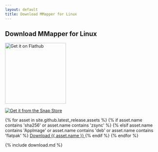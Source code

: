 ```yaml
---
layout: default
title: Download MMapper for Linux
---
```


## Download MMapper for Linux

<a href='https://flathub.org/apps/org.mume.MMapper'>
    <img width='200' alt='Get it on Flathub' src='https://flathub.org/api/badge?locale=en' style="vertical-align: middle;"/>
</a>

[![Get it from the Snap Store](https://snapcraft.io/en/dark/install.svg)](https://snapcraft.io/mmapper)

{% for asset in site.github.latest_release.assets %}
{% if asset.name contains 'sha256' or asset.name contains 'zsync' %}
{% elsif asset.name contains 'AppImage' or asset.name contains 'deb' or asset.name contains 'flatpak' %}
<a href="{{ asset.browser_download_url }}" class="download-link">
    Download {{ asset.name }}
</a>
{% endif %}
{% endfor %}

{% include download.md %}
